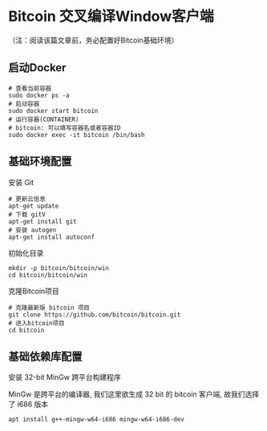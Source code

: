 # Bitcoin 交叉编译Window客户端

（注：阅读该篇文章前，务必配置好Bitcoin基础环境）

## 启动Docker

```
# 查看当前容器
sudo docker ps -a
# 启动容器
sudo docker start bitcoin
# 运行容器(CONTAINER)
# bitcoin: 可以填写容器名或者容器ID
sudo docker exec -it bitcoin /bin/bash
```

## 基础环境配置

安装 Git

```
# 更新云信息
apt-get update
# 下载 gitV
apt-get install git
# 安装 autogen
apt-get install autoconf
```

初始化目录

```
mkdir -p bitcoin/bitcoin/win
cd bitcoin/bitcoin/win
```

克隆Bitcoin项目

```
# 克隆最新版 bitcoin 项目
git clone https://github.com/bitcoin/bitcoin.git
# 进入bitcoin项目
cd bitcoin
```

## 基础依赖库配置

安装 32-bit MinGw 跨平台构建程序

MinGw 是跨平台的编译器, 我们这里欲生成 32 bit 的 bitcoin 客户端, 故我们选择了 i686 版本

```
apt install g++-mingw-w64-i686 mingw-w64-i686-dev
```



